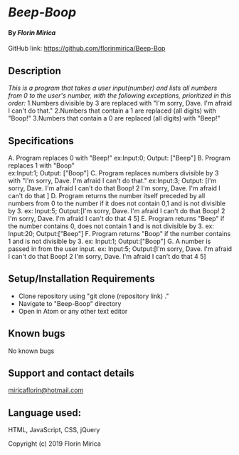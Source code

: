 # _Beep-Boop_
#### By _**Florin Mirica**_
GitHub link: https://github.com/florinmirica/Beep-Bop

## Description

_This is a program that takes a user input(number) and lists all numbers from 0 to the user's number, with the following exceptions, prioritized in this order:_
1.Numbers divisible by 3 are replaced with "I'm sorry, Dave. I'm afraid I can't do that."
2.Numbers that contain a 1 are replaced (all digits) with "Boop!"
3.Numbers that contain a 0 are replaced (all digits) with "Beep!"

## Specifications
A. Program replaces 0 with "Beep!"
  ex:Input:0; Output: ["Beep"]
B. Program replaces 1 with "Boop"  
  ex:Input:1; Output: ["Boop"]
C. Program replaces numbers divisible by 3 with "I'm sorry, Dave. I'm afraid I can't do that."
  ex:Input:3; Output: [I'm sorry, Dave. I'm afraid I can't do that Boop! 2 I'm sorry, Dave. I'm afraid I can't do that ]
D. Program returns the number itself preceded by all numbers from 0 to the number if it does not contain 0,1 and is not divisible by 3.
  ex: Input:5; Output:[I'm sorry, Dave. I'm afraid I can't do that Boop! 2 I'm sorry, Dave. I'm afraid I can't do that 4 5]
E. Program returns "Beep" if the number contains 0, does not contain 1 and is not divisible by 3.
  ex: Input:20; Output:["Beep"]
F. Program returns "Boop" if the number contains 1 and is not divisible by 3.
  ex: Input:1; Output:["Boop"]
G. A number is passed in from the user input.
  ex: Input:5; Output:[I'm sorry, Dave. I'm afraid I can't do that Boop! 2 I'm sorry, Dave. I'm afraid I can't do that 4 5]

## Setup/Installation Requirements

* Clone repository using "git clone (repository link) ."
* Navigate to "Beep-Boop" directory
* Open in Atom or any other text editor

## Known bugs

No known bugs

## Support and contact details

miricaflorin@hotmail.com

## Language used:

HTML, JavaScript, CSS, jQuery

Copyright (c) 2019 Florin Mirica
